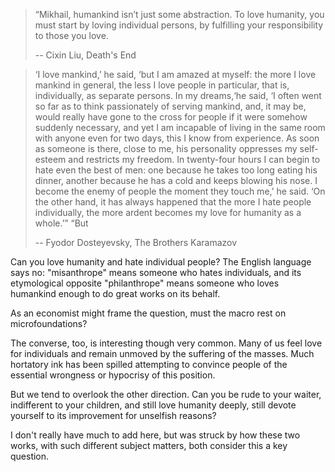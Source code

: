 > “Mikhail, humankind isn’t just some abstraction. To love humanity, you must start by loving individual persons, by fulfilling your responsibility to those you love.
>
> -- Cixin Liu, Death's End

> ‘I love mankind,’ he said, ‘but I am amazed at myself: the more I love mankind in general, the less I love people in particular, that is, individually, as separate persons. In my dreams,‘he said, ‘I often went so far as to think passionately of serving mankind, and, it may be, would really have gone to the cross for people if it were somehow suddenly necessary, and yet I am incapable of living in the same room with anyone even for two days, this I know from experience. As soon as someone is there, close to me, his personality oppresses my self-esteem and restricts my freedom. In twenty-four hours I can begin to hate even the best of men: one because he takes too long eating his dinner, another because he has a cold and keeps blowing his nose. I become the enemy of people the moment they touch me,’ he said. ‘On the other hand, it has always happened that the more I hate people individually, the more ardent becomes my love for humanity as a whole.’” “But
> 
> -- Fyodor Dosteyevsky, The Brothers Karamazov

Can you love humanity and hate individual people? The English language says no: "misanthrope" means someone who hates individuals, and its etymological opposite "philanthrope" means someone who loves humankind enough to do great works on its behalf.

As an economist might frame the question, must the macro rest on microfoundations?

The converse, too, is interesting though very common. Many of us feel love for individuals and remain unmoved by the suffering of the masses. Much hortatory ink has been spilled attempting to convince people of the essential wrongness or hypocrisy of this position.

But we tend to overlook the other direction. Can you be rude to your waiter, indifferent to your children, and still love humanity deeply, still devote yourself to its improvement for unselfish reasons?

I don't really have much to add here, but was struck by how these two works, with such different subject matters, both consider this a key question.
